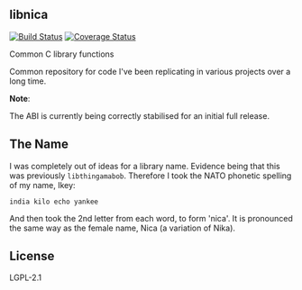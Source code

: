 libnica
-------

[![Build Status](https://travis-ci.org/ikeydoherty/libnica.svg?branch=master)](https://travis-ci.org/ikeydoherty/libnica)
[![Coverage Status](https://coveralls.io/repos/github/ikeydoherty/libnica/badge.svg?branch=master)](https://coveralls.io/github/ikeydoherty/libnica?branch=master)

Common C library functions


Common repository for code I've been replicating in various projects over a long
time.

**Note**:

The ABI is currently being correctly stabilised for an initial full release.

The Name
--------

I was completely out of ideas for a library name. Evidence being that this
was previously `libthingamabob`. Therefore I took the NATO phonetic spelling
of my name, Ikey:

	india kilo echo yankee

And then took the 2nd letter from each word, to form 'nica'. It is pronounced
the same way as the female name, Nica (a variation of Nika).

License
------

LGPL-2.1
